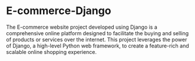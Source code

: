 # E-commerce-Django
 The E-commerce website project developed using Django is a comprehensive online platform designed to facilitate the buying and selling of products or services over the internet. This project leverages the power of Django, a high-level Python web framework, to create a feature-rich and scalable online shopping experience.
